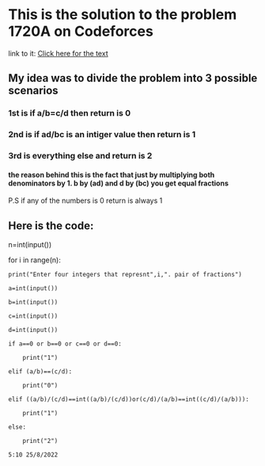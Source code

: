 # This is the solution to the problem 1720A on Codeforces

link to it: [Click here for the text](https://codeforces.com/problemset/problem/1720/A)
## My idea was to divide the problem into 3 possible scenarios
### 1st is if a/b=c/d then return is 0
### 2nd is if ad/bc is an intiger value then return is 1
### 3rd is everything else and return is 2
#### the reason behind this is the fact that just by multiplying both denominators by 1. b by (ad) and d by (bc) you get equal fractions
P.S if any of the numbers is 0 return is always 1
## Here is the code:
n=int(input())

for i in range(n):

    print("Enter four integers that represnt",i,". pair of fractions")
    
    a=int(input())
    
    b=int(input())
    
    c=int(input())
    
    d=int(input())
    
    if a==0 or b==0 or c==0 or d==0:
    
        print("1")
    
    elif (a/b)==(c/d):
    
        print("0")
    
    elif ((a/b)/(c/d)==int((a/b)/(c/d))or(c/d)/(a/b)==int((c/d)/(a/b))):
    
        print("1")
    
    else:
    
        print("2")
    
    5:10 25/8/2022

